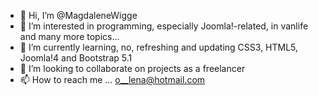 - 👋 Hi, I’m @MagdaleneWigge
- 👀 I’m interested in programming, especially Joomla!-related, in vanlife and many more topics...
- 🌱 I’m currently learning, no, refreshing and updating CSS3, HTML5, Joomla!4 and Bootstrap 5.1
- 💞️ I’m looking to collaborate on projects as a freelancer
- 📫 How to reach me ... o__lena@hotmail.com 

<!---
MagdaleneWigge/MagdaleneWigge is a ✨ special ✨ repository because its `README.md` (this file) appears on your GitHub profile.
You can click the Preview link to take a look at your changes.
--->
